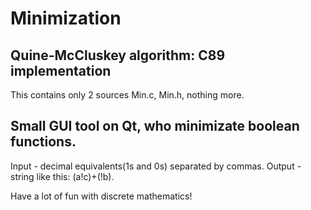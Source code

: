 Minimization
============

Quine-McCluskey algorithm: С89 implementation
-----------
This contains only 2 sources Min.c, Min.h, nothing more.

Small GUI tool on Qt, who minimizate boolean functions.
-----------
Input - decimal equivalents(1s and 0s) separated by commas. 
Output - string like this: (a!c)+(!b).

Have a lot of fun with discrete mathematics!
